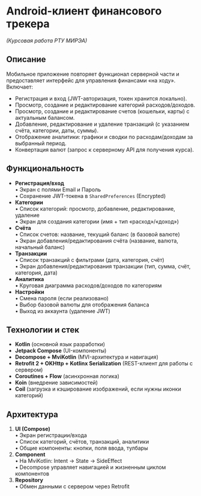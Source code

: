 # Android-клиент финансового трекера  
*(Курсовая работа РТУ МИРЭА)*

## Описание
Мобильное приложение повторяет функционал серверной части и предоставляет интерфейс для управления финансами «на ходу». Включает:
- Регистрация и вход (JWT-авторизация, токен хранится локально).
- Просмотр, создание и редактирование категорий расходов/доходов.
- Просмотр, создание и редактирование счетов (кошельки, карты) с актуальным балансом.
- Добавление, редактирование и удаление транзакций (с указанием счёта, категории, даты, суммы).
- Отображение аналитики: графики и сводки по расходам/доходам за выбранный период.
- Конвертация валют (запрос к серверному API для получения курса).

## Функциональность
- **Регистрация/вход**  
  • Экран с полями Email и Пароль  
  • Сохранение JWT-токена в `SharedPreferences` (Encrypted)  
- **Категории**  
  • Список категорий: просмотр, добавление, редактирование, удаление  
  • Экран для создания категории (имя + тип «расход»/«доход»)  
- **Счёта**  
  • Список счетов: название, текущий баланс (в базовой валюте)  
  • Экран добавления/редактирования счёта (название, валюта, начальный баланс)  
- **Транзакции**  
  • Список транзакций с фильтрами (дата, категория, счёт)  
  • Экран добавления/редактирования транзакции (тип, сумма, счёт, категория, дата)  
- **Аналитика**  
  • Круговая диаграмма расходов/доходов по категориям  
- **Настройки**  
  • Смена пароля (если реализовано)  
  • Выбор базовой валюты для отображения баланса  
  • Выход из аккаунта (удаление JWT)

## Технологии и стек
- **Kotlin** (основной язык разработки)  
- **Jetpack Compose** (UI-компоненты)  
- **Decompose + MviKotlin** (MVI-архитектура и навигация)  
- **Retrofit 2 + OKHttp + Kotlinx Serialization** (REST-клиент для работы с сервером)  
- **Coroutines + Flow** (асинхронная логика)  
- **Koin** (внедрение зависимостей)  
- **Coil** (загрузка и кэширование изображений, если нужны иконки категорий)

## Архитектура
1. **UI (Compose)**  
   • Экран регистрации/входа  
   • Список категорий, счётов, транзакций, аналитики  
   • Общие компоненты: кнопки, поля ввода, тулбары  
2. **Component**  
   • На MviKotlin: Intent → State → SideEffect  
   • Decompose управляет навигацией и жизненным циклом компонентов  
3. **Repository**  
   • Обмен данными с сервером через Retrofit
